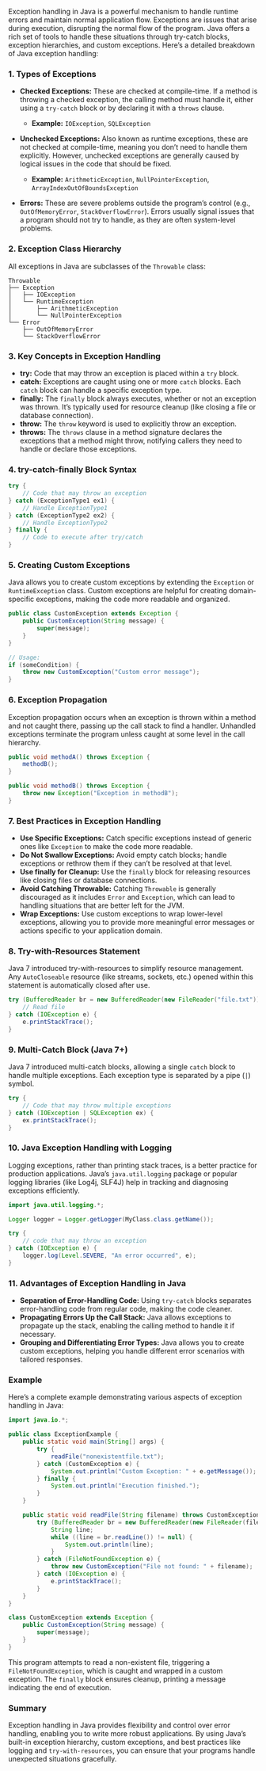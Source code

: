 Exception handling in Java is a powerful mechanism to handle runtime errors and maintain normal application flow. Exceptions are issues that arise during execution, disrupting the normal flow of the program. Java offers a rich set of tools to handle these situations through try-catch blocks, exception hierarchies, and custom exceptions. Here’s a detailed breakdown of Java exception handling:

### 1. **Types of Exceptions**

   - **Checked Exceptions:** These are checked at compile-time. If a method is throwing a checked exception, the calling method must handle it, either using a `try-catch` block or by declaring it with a `throws` clause.
     - **Example:** `IOException`, `SQLException`
   
   - **Unchecked Exceptions:** Also known as runtime exceptions, these are not checked at compile-time, meaning you don’t need to handle them explicitly. However, unchecked exceptions are generally caused by logical issues in the code that should be fixed.
     - **Example:** `ArithmeticException`, `NullPointerException`, `ArrayIndexOutOfBoundsException`
   
   - **Errors:** These are severe problems outside the program’s control (e.g., `OutOfMemoryError`, `StackOverflowError`). Errors usually signal issues that a program should not try to handle, as they are often system-level problems.

### 2. **Exception Class Hierarchy**

   All exceptions in Java are subclasses of the `Throwable` class:
   
   ```
   Throwable
   ├── Exception
   │   ├── IOException
   │   └── RuntimeException
   │       ├── ArithmeticException
   │       └── NullPointerException
   └── Error
       ├── OutOfMemoryError
       └── StackOverflowError
   ```

### 3. **Key Concepts in Exception Handling**

   - **try:** Code that may throw an exception is placed within a `try` block.
   - **catch:** Exceptions are caught using one or more `catch` blocks. Each `catch` block can handle a specific exception type.
   - **finally:** The `finally` block always executes, whether or not an exception was thrown. It’s typically used for resource cleanup (like closing a file or database connection).
   - **throw:** The `throw` keyword is used to explicitly throw an exception. 
   - **throws:** The `throws` clause in a method signature declares the exceptions that a method might throw, notifying callers they need to handle or declare those exceptions.

### 4. **try-catch-finally Block Syntax**

   ```java
   try {
       // Code that may throw an exception
   } catch (ExceptionType1 ex1) {
       // Handle ExceptionType1
   } catch (ExceptionType2 ex2) {
       // Handle ExceptionType2
   } finally {
       // Code to execute after try/catch
   }
   ```

### 5. **Creating Custom Exceptions**

   Java allows you to create custom exceptions by extending the `Exception` or `RuntimeException` class. Custom exceptions are helpful for creating domain-specific exceptions, making the code more readable and organized.

   ```java
   public class CustomException extends Exception {
       public CustomException(String message) {
           super(message);
       }
   }

   // Usage:
   if (someCondition) {
       throw new CustomException("Custom error message");
   }
   ```

### 6. **Exception Propagation**

   Exception propagation occurs when an exception is thrown within a method and not caught there, passing up the call stack to find a handler. Unhandled exceptions terminate the program unless caught at some level in the call hierarchy.

   ```java
   public void methodA() throws Exception {
       methodB();
   }

   public void methodB() throws Exception {
       throw new Exception("Exception in methodB");
   }
   ```

### 7. **Best Practices in Exception Handling**

   - **Use Specific Exceptions:** Catch specific exceptions instead of generic ones like `Exception` to make the code more readable.
   - **Do Not Swallow Exceptions:** Avoid empty catch blocks; handle exceptions or rethrow them if they can’t be resolved at that level.
   - **Use finally for Cleanup:** Use the `finally` block for releasing resources like closing files or database connections.
   - **Avoid Catching Throwable:** Catching `Throwable` is generally discouraged as it includes `Error` and `Exception`, which can lead to handling situations that are better left for the JVM.
   - **Wrap Exceptions:** Use custom exceptions to wrap lower-level exceptions, allowing you to provide more meaningful error messages or actions specific to your application domain.

### 8. **Try-with-Resources Statement**

   Java 7 introduced try-with-resources to simplify resource management. Any `AutoCloseable` resource (like streams, sockets, etc.) opened within this statement is automatically closed after use.

   ```java
   try (BufferedReader br = new BufferedReader(new FileReader("file.txt"))) {
       // Read file
   } catch (IOException e) {
       e.printStackTrace();
   }
   ```

### 9. **Multi-Catch Block (Java 7+)**

   Java 7 introduced multi-catch blocks, allowing a single `catch` block to handle multiple exceptions. Each exception type is separated by a pipe (`|`) symbol.

   ```java
   try {
       // Code that may throw multiple exceptions
   } catch (IOException | SQLException ex) {
       ex.printStackTrace();
   }
   ```

### 10. **Java Exception Handling with Logging**

   Logging exceptions, rather than printing stack traces, is a better practice for production applications. Java’s `java.util.logging` package or popular logging libraries (like Log4j, SLF4J) help in tracking and diagnosing exceptions efficiently.

   ```java
   import java.util.logging.*;

   Logger logger = Logger.getLogger(MyClass.class.getName());

   try {
       // code that may throw an exception
   } catch (IOException e) {
       logger.log(Level.SEVERE, "An error occurred", e);
   }
   ```

### 11. **Advantages of Exception Handling in Java**

   - **Separation of Error-Handling Code:** Using `try-catch` blocks separates error-handling code from regular code, making the code cleaner.
   - **Propagating Errors Up the Call Stack:** Java allows exceptions to propagate up the stack, enabling the calling method to handle it if necessary.
   - **Grouping and Differentiating Error Types:** Java allows you to create custom exceptions, helping you handle different error scenarios with tailored responses.

### Example

   Here’s a complete example demonstrating various aspects of exception handling in Java:

   ```java
   import java.io.*;

   public class ExceptionExample {
       public static void main(String[] args) {
           try {
               readFile("nonexistentfile.txt");
           } catch (CustomException e) {
               System.out.println("Custom Exception: " + e.getMessage());
           } finally {
               System.out.println("Execution finished.");
           }
       }

       public static void readFile(String filename) throws CustomException {
           try (BufferedReader br = new BufferedReader(new FileReader(filename))) {
               String line;
               while ((line = br.readLine()) != null) {
                   System.out.println(line);
               }
           } catch (FileNotFoundException e) {
               throw new CustomException("File not found: " + filename);
           } catch (IOException e) {
               e.printStackTrace();
           }
       }
   }

   class CustomException extends Exception {
       public CustomException(String message) {
           super(message);
       }
   }
   ```

This program attempts to read a non-existent file, triggering a `FileNotFoundException`, which is caught and wrapped in a custom exception. The `finally` block ensures cleanup, printing a message indicating the end of execution.

### Summary

Exception handling in Java provides flexibility and control over error handling, enabling you to write more robust applications. By using Java’s built-in exception hierarchy, custom exceptions, and best practices like logging and `try-with-resources`, you can ensure that your programs handle unexpected situations gracefully.